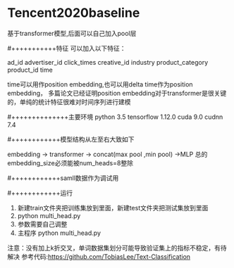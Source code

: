 # Tencent2020baseline
 
基于transformer模型,后面可以自己加入pool层

#+++++++++++特征
可以加入以下特征：

ad_id
advertiser_id 
click_times
creative_id 
industry
product_category 
product_id
time

time可以用作position embedding,也可以用delta time作为position embedding，
多篇论文已经证明position embedding对于transformer是很关键的，单纯的统计特征很难对时间序列进行建模

#++++++++++++++主要环境
python 3.5
tensorflow 1.12.0
cuda 9.0
cudnn 7.4

#++++++++++++模型结构从左至右大致如下

embedding  ->  transformer -> concat(max pool ,min pool) ->MLP
总的embedding_size必须能被num_heads=8整除

#++++++++++++samll数据作为调试用

#++++++++++++运行

1. 新建train文件夹把训练集放到里面，新建test文件夹把测试集放到里面
2. python multi_head.py
3. 参数需要自己调整
4. 主程序 python multi_head.py


注意：没有加上k折交叉，单词数据集划分可能导致验证集上的指标不稳定，有待解决
参考代码:https://github.com/TobiasLee/Text-Classification
